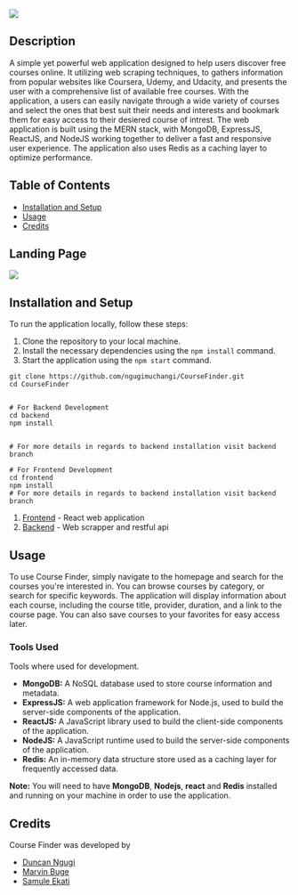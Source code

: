 <img src="https://github.com/ngugimuchangi/CourseFinder/blob/frontend/frontend/src/LandingPage/Images/Logos/logo.png" />

## Description
A simple yet powerful web application designed to help users discover free courses online. It utilizing web scraping techniques, to gathers information from popular websites like Coursera, Udemy, and Udacity, and presents the user with a comprehensive list of available free courses.
With the application, a users can easily navigate through a wide variety of courses and select the ones that best suit their needs and interests and bookmark them for easy access to their desiered course of intrest. The web application is built using the MERN stack, with MongoDB, ExpressJS, ReactJS, and NodeJS working together to deliver a fast and responsive user experience. The application also uses Redis as a caching layer to optimize performance.


## Table of Contents

- [Installation and Setup](#installation-and-setup)
- [Usage](#usage)
- [Credits](#credits)

## Landing Page

<img src="https://github.com/ngugimuchangi/CourseFinder/blob/frontend/frontend/src/image.png" />

## Installation and Setup

To run the application locally, follow these steps:

1. Clone the repository to your local machine.
2. Install the necessary dependencies using the `npm install` command.
3. Start the application using the `npm start` command.

```
git clone https://github.com/ngugimuchangi/CourseFinder.git
cd CourseFinder


# For Backend Development
cd backend
npm install


# For more details in regards to backend installation visit backend branch

# For Frontend Development
cd frontend
npm install
# For more details in regards to backend installation visit backend branch
```

1. [Frontend](/app_front-end/) - React web application
2. [Backend](/backend/) - Web scrapper and restful api

## Usage

To use Course Finder, simply navigate to the homepage and search for the courses you're interested in. You can browse courses by category, or search for specific keywords. The application will display information about each course, including the course title, provider, duration, and a link to the course page. You can also save courses to your favorites for easy access later.

### Tools Used

Tools where used for development.

* __MongoDB:__ A NoSQL database used to store course information and metadata.
* __ExpressJS:__ A web application framework for Node.js, used to build the server-side components of the application.
* __ReactJS:__ A JavaScript library used to build the client-side components of the application.
* __NodeJS:__ A JavaScript runtime used to build the server-side components of the application.
* __Redis:__ An in-memory data structure store used as a caching layer for frequently accessed data.

**Note:** You will need to have __MongoDB__, __Nodejs__, __react__ and __Redis__ installed and running on your machine in order to use the application.

## Credits

Course Finder was developed by
- [Duncan Ngugi](https://github.com/ngugimuchangi)
- [Marvin Buge](https://github.com/bugemarvin)
- [Samule Ekati](https://github.com/Samuthe)


